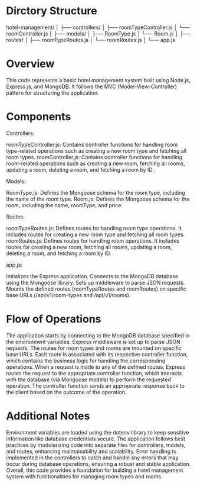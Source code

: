 # Dirctory Structure

hotel-management/
│
├── controllers/
│   ├── roomTypeController.js
│   └── roomController.js
│
├── models/
│   ├── RoomType.js
│   └── Room.js
│
├── routes/
│   ├── roomTypeRoutes.js
│   └── roomRoutes.js
│
└── app.js

# Overview

This code represents a basic hotel management system built using Node.js, Express.js, and MongoDB. It follows the MVC (Model-View-Controller) pattern for structuring the application.

# Components

Controllers:

roomTypeController.js: Contains controller functions for handling room type-related operations such as creating a new room type and fetching all room types.
roomController.js: Contains controller functions for handling room-related operations such as creating a new room, fetching all rooms, updating a room, deleting a room, and fetching a room by ID.

Models:

RoomType.js: Defines the Mongoose schema for the room type, including the name of the room type.
Room.js: Defines the Mongoose schema for the room, including the name, roomType, and price.

Routes:

roomTypeRoutes.js: Defines routes for handling room type operations. It includes routes for creating a new room type and fetching all room types.
roomRoutes.js: Defines routes for handling room operations. It includes routes for creating a new room, fetching all rooms, updating a room, deleting a room, and fetching a room by ID.

app.js:

Initializes the Express application.
Connects to the MongoDB database using the Mongoose library.
Sets up middleware to parse JSON requests.
Mounts the defined routes (roomTypeRoutes and roomRoutes) on specific base URLs (/api/v1/room-types and /api/v1/rooms).

# Flow of Operations

The application starts by connecting to the MongoDB database specified in the environment variables.
Express middleware is set up to parse JSON requests.
The routes for room types and rooms are mounted on specific base URLs.
Each route is associated with its respective controller function, which contains the business logic for handling the corresponding operations.
When a request is made to any of the defined routes, Express routes the request to the appropriate controller function, which interacts with the database (via Mongoose models) to perform the requested operation.
The controller function sends an appropriate response back to the client based on the outcome of the operation.

# Additional Notes

Environment variables are loaded using the dotenv library to keep sensitive information like database credentials secure.
The application follows best practices by modularizing code into separate files for controllers, models, and routes, enhancing maintainability and scalability.
Error handling is implemented in the controllers to catch and handle any errors that may occur during database operations, ensuring a robust and stable application.
Overall, this code provides a foundation for building a hotel management system with functionalities for managing room types and rooms.